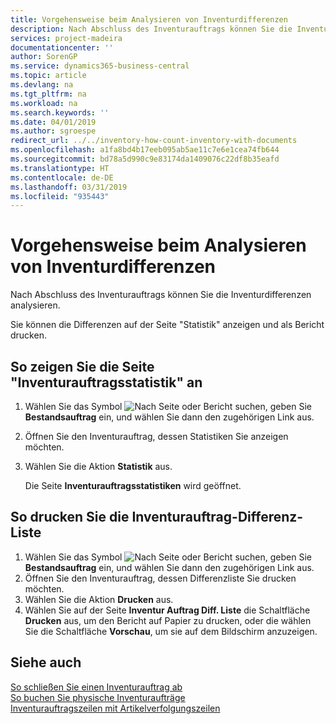 ```yaml
---
title: Vorgehensweise beim Analysieren von Inventurdifferenzen
description: Nach Abschluss des Inventurauftrags können Sie die Inventurdifferenzen analysieren.
services: project-madeira
documentationcenter: ''
author: SorenGP
ms.service: dynamics365-business-central
ms.topic: article
ms.devlang: na
ms.tgt_pltfrm: na
ms.workload: na
ms.search.keywords: ''
ms.date: 04/01/2019
ms.author: sgroespe
redirect_url: ../../inventory-how-count-inventory-with-documents
ms.openlocfilehash: a1fa8bd4b17eeb095ab5ae11c7e6e1cea74fb644
ms.sourcegitcommit: bd78a5d990c9e83174da1409076c22df8b35eafd
ms.translationtype: HT
ms.contentlocale: de-DE
ms.lasthandoff: 03/31/2019
ms.locfileid: "935443"
---
```

# <a name="analyze-physical-inventory-differences"></a>Vorgehensweise beim Analysieren von Inventurdifferenzen
Nach Abschluss des Inventurauftrags können Sie die Inventurdifferenzen analysieren.  

Sie können die Differenzen auf der Seite "Statistik" anzeigen und als Bericht drucken.  

## <a name="to-view-the-physical-inventory-statistics-page"></a>So zeigen Sie die Seite "Inventurauftragsstatistik" an  

1.  Wählen Sie das Symbol ![Nach Seite oder Bericht suchen](../../media/ui-search/search_small.png "Symbol „Nach Seite oder Bericht suchen”"), geben Sie **Bestandsauftrag** ein, und wählen Sie dann den zugehörigen Link aus.  
2.  Öffnen Sie den Inventurauftrag, dessen Statistiken Sie anzeigen möchten.  
3.  Wählen Sie die Aktion **Statistik** aus.  

    Die Seite **Inventurauftragsstatistiken** wird geöffnet.  

## <a name="to-print-the-phys-inventory-order-difference-list"></a>So drucken Sie die Inventurauftrag-Differenz-Liste  

1.  Wählen Sie das Symbol ![Nach Seite oder Bericht suchen](../../media/ui-search/search_small.png "Symbol „Nach Seite oder Bericht suchen”"), geben Sie **Bestandsauftrag** ein, und wählen Sie dann den zugehörigen Link aus.  
2.  Öffnen Sie den Inventurauftrag, dessen Differenzliste Sie drucken möchten.  
3.  Wählen Sie die Aktion **Drucken** aus.  
4.  Wählen Sie auf der Seite **Inventur Auftrag Diff. Liste** die Schaltfläche **Drucken** aus, um den Bericht auf Papier zu drucken, oder die wählen Sie die Schaltfläche **Vorschau**, um sie auf dem Bildschirm anzuzeigen.  

## <a name="see-also"></a>Siehe auch  
 [So schließen Sie einen Inventurauftrag ab](how-to-finish-a-physical-inventory-order.md)   
 [So buchen Sie physische Inventuraufträge](how-to-post-physical-inventory-orders.md)   
 [Inventurauftragszeilen mit Artikelverfolgungszeilen](physical-inventory-order-lines-with-item-tracking-lines.md)  
 
